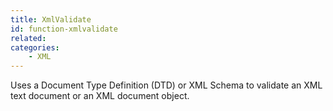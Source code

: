 ```yaml
---
title: XmlValidate
id: function-xmlvalidate
related:
categories:
    - XML
---
```


Uses a Document Type Definition (DTD) or XML Schema to validate an XML text document or an XML document object.